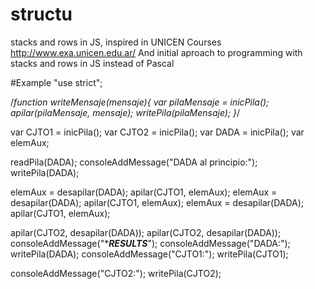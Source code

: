 # structu
stacks and rows in JS, inspired in UNICEN Courses http://www.exa.unicen.edu.ar/
And initial aproach to programming with stacks and rows in JS instead of Pascal


#Example 
"use strict";

/*function writeMensaje(mensaje){
  var pilaMensaje = inicPila();
  apilar(pilaMensaje, mensaje);
  writePila(pilaMensaje);
}*/

var CJTO1 = inicPila();
var CJTO2 = inicPila();
var DADA = inicPila();
var elemAux;

readPila(DADA);
consoleAddMessage("DADA al principio:");
writePila(DADA);

elemAux = desapilar(DADA);
apilar(CJTO1, elemAux);
elemAux = desapilar(DADA);
apilar(CJTO1, elemAux);
elemAux = desapilar(DADA);
apilar(CJTO1, elemAux);

apilar(CJTO2, desapilar(DADA));
apilar(CJTO2, desapilar(DADA));
consoleAddMessage("********RESULTS*******");
consoleAddMessage("DADA:");
writePila(DADA);
consoleAddMessage("CJTO1:");
writePila(CJTO1);

consoleAddMessage("CJTO2:");
writePila(CJTO2);

